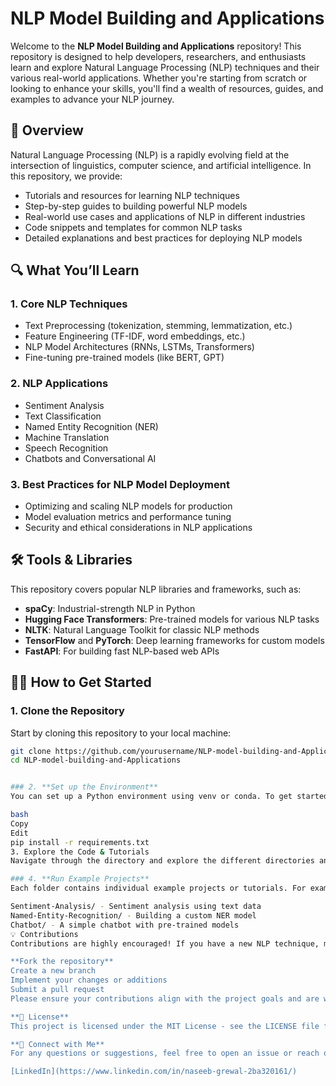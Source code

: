 # NLP Model Building and Applications

Welcome to the **NLP Model Building and Applications** repository! This repository is designed to help developers, researchers, and enthusiasts learn and explore Natural Language Processing (NLP) techniques and their various real-world applications. Whether you're starting from scratch or looking to enhance your skills, you'll find a wealth of resources, guides, and examples to advance your NLP journey.

## 🚀 Overview

Natural Language Processing (NLP) is a rapidly evolving field at the intersection of linguistics, computer science, and artificial intelligence. In this repository, we provide:

- Tutorials and resources for learning NLP techniques
- Step-by-step guides to building powerful NLP models
- Real-world use cases and applications of NLP in different industries
- Code snippets and templates for common NLP tasks
- Detailed explanations and best practices for deploying NLP models

## 🔍 What You’ll Learn

### 1. **Core NLP Techniques**
   - Text Preprocessing (tokenization, stemming, lemmatization, etc.)
   - Feature Engineering (TF-IDF, word embeddings, etc.)
   - NLP Model Architectures (RNNs, LSTMs, Transformers)
   - Fine-tuning pre-trained models (like BERT, GPT)
   
### 2. **NLP Applications**
   - Sentiment Analysis
   - Text Classification
   - Named Entity Recognition (NER)
   - Machine Translation
   - Speech Recognition
   - Chatbots and Conversational AI

### 3. **Best Practices for NLP Model Deployment**
   - Optimizing and scaling NLP models for production
   - Model evaluation metrics and performance tuning
   - Security and ethical considerations in NLP applications

## 🛠️ Tools & Libraries

This repository covers popular NLP libraries and frameworks, such as:
- **spaCy**: Industrial-strength NLP in Python
- **Hugging Face Transformers**: Pre-trained models for various NLP tasks
- **NLTK**: Natural Language Toolkit for classic NLP methods
- **TensorFlow** and **PyTorch**: Deep learning frameworks for custom models
- **FastAPI**: For building fast NLP-based web APIs

## 🧑‍💻 How to Get Started

### 1. **Clone the Repository**

Start by cloning this repository to your local machine:
```bash
git clone https://github.com/yourusername/NLP-model-building-and-Applications.git
cd NLP-model-building-and-Applications


### 2. **Set up the Environment**
You can set up a Python environment using venv or conda. To get started with pip, you can install the required dependencies:

bash
Copy
Edit
pip install -r requirements.txt
3. Explore the Code & Tutorials
Navigate through the directory and explore the different directories and files to start working with NLP models and their applications.

### 4. **Run Example Projects**
Each folder contains individual example projects or tutorials. For example:

Sentiment-Analysis/ - Sentiment analysis using text data
Named-Entity-Recognition/ - Building a custom NER model
Chatbot/ - A simple chatbot with pre-trained models
💡 Contributions
Contributions are highly encouraged! If you have a new NLP technique, model, or use case you'd like to add, feel free to:

**Fork the repository**
Create a new branch
Implement your changes or additions
Submit a pull request
Please ensure your contributions align with the project goals and are well-documented.

**📝 License**
This project is licensed under the MIT License - see the LICENSE file for details.

**🤝 Connect with Me**
For any questions or suggestions, feel free to open an issue or reach out via the following:

[LinkedIn](https://www.linkedin.com/in/naseeb-grewal-2ba320161/)



